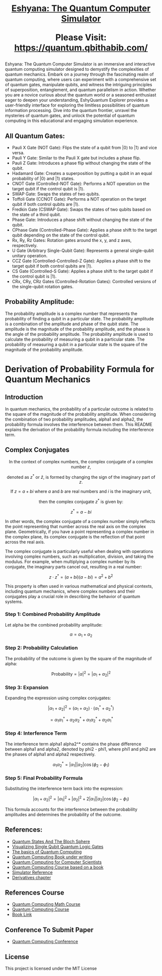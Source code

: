 <h1 align="center">
  <strong><a href="http://3.89.197.36:5000/">Eshyana: The Quantum Computer Simulator</a></strong>
 <p> Please Visit: <strong><a href="https://quantum.qbithabib.com/">https://quantum.qbithabib.com/</a></strong></p>
</h1>
Eshyana: The Quantum Computer Simulator is an immersive and interactive quantum computing simulator designed to demystify the complexities of quantum mechanics. Embark on a journey through the fascinating realm of quantum computing, where users can experiment with a comprehensive set of quantum gates, manipulate qubits, and witness the intriguing principles of superposition, entanglement, and quantum parallelism in action. Whether you are a novice curious about the quantum world or a seasoned enthusiast eager to deepen your understanding, EshyQuantum Explorer provides a user-friendly interface for exploring the limitless possibilities of quantum information processing. Dive into the quantum frontier, unravel the mysteries of quantum gates, and unlock the potential of quantum computing in this educational and engaging simulation experience.

## All Quantum Gates: 
 - Pauli X Gate (NOT Gate): Flips the state of a qubit from |0⟩ to |1⟩ and vice versa.
 - Pauli Y Gate: Similar to the Pauli X gate but includes a phase flip.
 - Pauli Z Gate: Introduces a phase flip without changing the state of the qubit.
 - Hadamard Gate: Creates a superposition by putting a qubit in an equal probability of |0⟩ and |1⟩ states.
 - CNOT Gate (Controlled-NOT Gate): Performs a NOT operation on the target qubit if the control qubit is |1⟩.
 - SWAP Gate: Swaps the states of two qubits.
 - Toffoli Gate (CCNOT Gate): Performs a NOT operation on the target qubit if both control qubits are |1⟩.
 - Fredkin Gate (CSWAP Gate): Swaps the states of two qubits based on the state of a third qubit.
 - Phase Gate: Introduces a phase shift without changing the state of the qubit.
 - CPhase Gate (Controlled-Phase Gate): Applies a phase shift to the target qubit depending on the state of the control qubit.
 - Rx, Ry, Rz Gates: Rotation gates around the x, y, and z axes, respectively.
 - U Gate (Arbitrary Single-Qubit Gate): Represents a general single-qubit unitary operation.
 - CCZ Gate (Controlled-Controlled-Z Gate): Applies a phase shift to the target qubit if both control qubits are |1⟩.
 - CS Gate (Controlled-S Gate): Applies a phase shift to the target qubit if the control qubit is |1⟩.
 - CRx, CRy, CRz Gates (Controlled-Rotation Gates): Controlled versions of the single-qubit rotation gates.



## Probability Amplitude:
The probability amplitude is a complex number that represents the probability of finding a qubit in a particular state. The probability amplitude is a combination of the amplitude and phase of the qubit state. The amplitude is the magnitude of the probability amplitude, and the phase is the angle of the probability amplitude. The probability amplitude is used to calculate the probability of measuring a qubit in a particular state. The probability of measuring a qubit in a particular state is the square of the magnitude of the probability amplitude.
# Derivation of Probability Formula for Quantum Mechanics

## Introduction

In quantum mechanics, the probability of a particular outcome is related to the square of the magnitude of the probability amplitude. When considering the combination of two probability amplitudes, alpha1 and alpha2, the probability formula involves the interference between them. This README explains the derivation of the probability formula including the interference term.

## Complex Conjugates

$$ \text{In the context of complex numbers, the complex conjugate of a complex number } z,$$

$$ \text{denoted as } z^* \text{ or } \bar{z} \text{, is formed by changing the sign of the imaginary part of } z .$$

$$ \text{If } z = a + bi \text{ where } a \text{ and } b \text{ are real numbers and } i \text{ is the imaginary unit, } $$ 

$$ \text{ then the complex conjugate } z^* \text{ is given by: } $$

$$ z^* = a - bi $$

In other words, the complex conjugate of a complex number simply reflects the point representing that number across the real axis on the complex plane. Geometrically, if you have a point representing a complex number in the complex plane, its complex conjugate is the reflection of that point across the real axis.

The complex conjugate is particularly useful when dealing with operations involving complex numbers, such as multiplication, division, and taking the modulus. For example, when multiplying a complex number by its conjugate, the imaginary parts cancel out, resulting in a real number:

$$ z \cdot z^* = (a + bi)(a - bi) = a^2 + b^2 $$

This property is often used in various mathematical and physical contexts, including quantum mechanics, where complex numbers and their conjugates play a crucial role in describing the behavior of quantum systems.


### Step 1: Combined Probability Amplitude

Let alpha be the combined probability amplitude:

$$ \alpha = \alpha_1 + \alpha_2 $$

### Step 2: Probability Calculation

The probability of the outcome is given by the square of the magnitude of alpha:

$$ \text{Probability} = |\alpha|^2 = |\alpha_1 + \alpha_2|^2 $$


### Step 3: Expansion

Expanding the expression using complex conjugates:

$$ |\alpha_1 + \alpha_2|^2 = (\alpha_1 + \alpha_2) \cdot (\alpha_1^* + \alpha_2^*) $$

$$ = \alpha_1 \alpha_1^* + \alpha_2 \alpha_2^* + \alpha_1 \alpha_2^* + \alpha_2 \alpha_1^* $$

### Step 4: Interference Term

The interference term alpha1 alpha2^* contains the phase difference between alpha1 and alpha2, denoted by phi2 - phi1, where phi1 and phi2 are the phases of alpha1 and alpha2 respectively.

$$ \alpha_1 \alpha_2^* = |\alpha_1||\alpha_2|\cos(\phi_2 - \phi_1) $$

### Step 5: Final Probability Formula

Substituting the interference term back into the expression:

$$ |\alpha_1 + \alpha_2|^2 = |\alpha_1|^2 + |\alpha_2|^2 + 2|\alpha_1||\alpha_2|\cos(\phi_2 - \phi_1) $$

This formula accounts for the interference between the probability amplitudes and determines the probability of the outcome.




 ## References:
   - [Quantum States And The Bloch Sphere](https://medium.com/quantum-untangled/quantum-states-and-the-bloch-sphere-9f3c0c445ea3)
   - [Visualizing Single Qubit Quantum Logic Gates](https://medium.com/quantum-untangled/visualizing-quantum-logic-gates-part-1-515bb7b58916)
   - [The basics of Quantum Computing](https://www.quantum-inspire.com/kbase/introduction-to-quantum-computing)
   - [Quantum Computing Book under writing](https://qubit.guide/)
   - [Quantum Computing for Computer Scientists](https://www.cambridge.org/9781108481976)
   - [Quantum Computing Course based on a book](https://www.youtube.com/playlist?list=PLkespgaZN4gmu0nWNmfMflVRqw0VPkCGH)
   - [Simulator Reference](https://scratch.mit.edu/projects/414429604/)
   - [Derivatives chapter](https://sid-sharma1990.medium.com/short-blog-on-first-order-and-second-order-calculus-332d2c5564d3)

## References Course 
   - [Quantum Computing Math Course](https://www.youtube.com/watch?v=3N2vN76E-QA&list=UULFjZeJQVSkkydgZmSUucB9kA&index=12)
   - [Quantum Computing Course](https://www.youtube.com/playlist?list=PLkespgaZN4gmu0nWNmfMflVRqw0VPkCGH)
   - [Book Link](https://qubit.guide/)




## Conference To Submit Paper 
- [Quantum Computing Conference](https://quantum.technology/conf/index.html)

## License
This project is licensed under the MIT License

